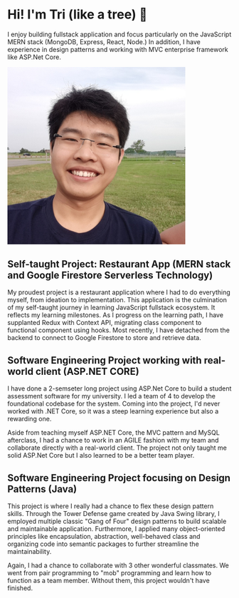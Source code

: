 # Hi! I'm Tri (like a tree) 👋

I enjoy building fullstack application and focus particularly on the JavaScript MERN stack (MongoDB, Express, React, Node.) 
In addition, I have experience in design patterns and working with MVC enterprise framework like ASP.Net Core.

<img src="./pfp.jpg" width="400">

## Self-taught Project: Restaurant App (MERN stack and Google Firestore Serverless Technology)
My proudest project is a restaurant application where I had to do everything myself, from ideation to implementation. This application is the culmination of my self-taught journey in learning JavaScript fullstack ecosystem. It reflects my learning milestones. As I progress on the learning path, I have supplanted Redux with Context API, migrating class component to functional component using hooks. Most recently, I have detached from the backend to connect to Google Firestore to store and retrieve data.

## Software Engineering Project working with real-world client (ASP.NET CORE)
I have done a 2-semseter long project using ASP.Net Core to build a student assessment software for my university. I led a team  of 4 to develop the foundational codebase for the system. Coming into the project, I'd never worked with .NET Core, so it was a steep learning experience but also a rewarding one. 

Aside from teaching myself ASP.NET Core, the MVC pattern and MySQL afterclass, I had a chance to work in an AGILE fashion with my team and collaborate directly with a real-world client. The project not only taught me solid ASP.Net Core but I also learned to be a better team player.

## Software Engineering Project focusing on Design Patterns (Java)
This project is where I really had a chance to flex these design pattern skills. Through the Tower Defense game created by Java Swing library, I employed multiple classic "Gang of Four" design patterns to build scalable and maintainable application. Furthermore, I applied many object-oriented principles like encapsulation, abstraction, well-behaved class and organizing code into semantic packages to further streamline the maintainability. 

Again, I had a chance to collaborate with 3 other wonderful classmates. We went from pair programming to "mob" programming and learn how to function as a team member. Without them, this project wouldn't have finished.




<!--
**tri97nguyen/tri97nguyen** is a ✨ _special_ ✨ repository because its `README.md` (this file) appears on your GitHub profile.

Here are some ideas to get you started:

- 🔭 I’m currently working on ...
- 🌱 I’m currently learning ...
- 👯 I’m looking to collaborate on ...
- 🤔 I’m looking for help with ...
- 💬 Ask me about ...
- 📫 How to reach me: ...
- 😄 Pronouns: ...
- ⚡ Fun fact: ...
-->
